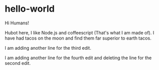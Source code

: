 # hello-world

Hi Humans!

Hubot here, I like Node.js and coffeescript (That's what I am made of).
I have had tacos on the moon and find them far superior to earth tacos.

I am adding another line for the third edit.

I am adding another line for the fourth edit and deleting the line for the second edit.
